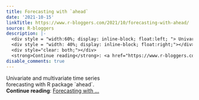 ```yaml
---
title: Forecasting with `ahead`
date: '2021-10-15'
linkTitle: https://www.r-bloggers.com/2021/10/forecasting-with-ahead/
source: R-bloggers
description: |-
  <div style = "width:60%; display: inline-block; float:left; "> Univariate and multivariate time series forecasting with R package `ahead`.</div>
  <div style = "width: 40%; display: inline-block; float:right;"></div>
  <div style="clear: both;"></div>
  <strong>Continue reading</strong>: <a href="https://www.r-bloggers.com/2021/10/forecasting-with-ahead/">Forecasting with ...
disable_comments: true
---
```

<div style = "width:60%; display: inline-block; float:left; "> Univariate and multivariate time series forecasting with R package `ahead`.</div>
<div style = "width: 40%; display: inline-block; float:right;"></div>
<div style="clear: both;"></div>
<strong>Continue reading</strong>: <a href="https://www.r-bloggers.com/2021/10/forecasting-with-ahead/">Forecasting with ...